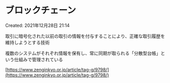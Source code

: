 # ブロックチェーン

Created: 2021年12月28日 21:14

取引に暗号化された以前の取引の情報を付与することにより、正確な取引履歴を維持しようとする技術

複数のシステムがそれぞれ情報を保有し、常に同期が取られる「分散型台帳」という仕組みで管理されている

[https://www.zenginkyo.or.jp/article/tag-g/9798/](https://www.zenginkyo.or.jp/article/tag-g/9798/)